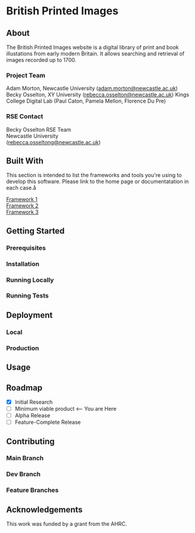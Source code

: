 # British Printed Images

## About

The British Printed Images website is a digital library of print and book illustations from early modern Britain. It allows searching and retrieval of images recorded up to 1700. 


### Project Team
Adam Morton, Newcastle University  ([adam.morton@newcastle.ac.uk](mailto:adam.morton@newcastle.ac.uk))  
Becky Osselton, XY University  ([rebecca.osselton@newcastle.ac.uk](mailto:rebecca.osselton@example.com)) 
Kings College Digital Lab (Paul Caton, Pamela Mellon, Florence Du Pre) 

### RSE Contact
Becky Osselton 
RSE Team  
Newcastle University  
([rebecca.osseltong@newcastle.ac.uk](mailto:rebecca.osselton@newcastle.ac.uk))  

## Built With

This section is intended to list the frameworks and tools you're using to develop this software. Please link to the home page or documentatation in each case.å

[Framework 1](https://something.com)  
[Framework 2](https://something.com)  
[Framework 3](https://something.com)  

## Getting Started

### Prerequisites

### Installation

### Running Locally

### Running Tests

## Deployment

### Local

### Production

## Usage

## Roadmap

- [x] Initial Research  
- [ ] Minimum viable product <-- You are Here  
- [ ] Alpha Release  
- [ ] Feature-Complete Release  

## Contributing

### Main Branch
### Dev Branch
### Feature Branches

## Acknowledgements
This work was funded by a grant from the AHRC.



